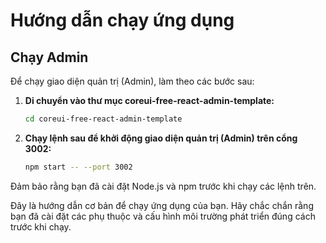 # Hướng dẫn chạy ứng dụng

## Chạy Admin

Để chạy giao diện quản trị (Admin), làm theo các bước sau:

1. **Di chuyển vào thư mục coreui-free-react-admin-template:**
    ```bash
    cd coreui-free-react-admin-template
    ```

2. **Chạy lệnh sau để khởi động giao diện quản trị (Admin) trên cổng 3002:**
    ```bash
    npm start -- --port 3002
    ```

Đảm bảo rằng bạn đã cài đặt Node.js và npm trước khi chạy các lệnh trên.

Đây là hướng dẫn cơ bản để chạy ứng dụng của bạn. Hãy chắc chắn rằng bạn đã cài đặt các phụ thuộc và cấu hình môi trường phát triển đúng cách trước khi chạy.
